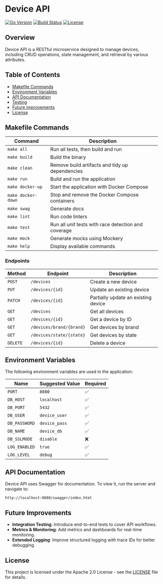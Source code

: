 # Device API

[![Go Version](https://img.shields.io/badge/Go-1.23.5-blue.svg)](https://golang.org/)
[![Build Status](https://img.shields.io/badge/build-passing-brightgreen)](https://github.com/ivofreitas/device-api/actions)
[![License](https://img.shields.io/badge/license-Apache_2.0-blue.svg)](LICENSE)

## Overview
Device API is a RESTful microservice designed to manage devices, including CRUD operations, state management, and retrieval by various attributes.

## Table of Contents
- [Makefile Commands](#makefile-commands)
- [Environment Variables](#environment-variables)
- [API Documentation](#api-documentation)
- [Testing](#testing)
- [Future improvements](#future-improvements)
- [License](#license)

## Makefile Commands

| Command            | Description                                         |
|--------------------|-----------------------------------------------------|
| `make all`         | Run all tests, then build and run                   |
| `make build`       | Build the binary                                    |
| `make clean`       | Remove build artifacts and tidy up dependencies     |
| `make run`         | Build and run the application                       |
| `make docker-up`   | Start the application with Docker Compose           |
| `make docker-down` | Stop and remove the Docker Compose containers       |
| `make swag`        | Generate docs                                       |
| `make lint`        | Run code linters                                    |
| `make test`        | Run all unit tests with race detection and coverage |
| `make mock`        | Generate mocks using Mockery                        |
| `make help`        | Display available commands                          |

### Endpoints

| Method   | Endpoint                 | Description                         |
|----------|--------------------------|-------------------------------------|
| `POST`   | `/devices`               | Create a new device                 |
| `PUT`    | `/devices/{id}`          | Update an existing device           |
| `PATCH`  | `/devices/{id}`          | Partially update an existing device |
| `GET`    | `/devices`               | Get all devices                     |
| `GET`    | `/devices/{id}`          | Get a device by ID                  |
| `GET`    | `/devices/brand/{brand}` | Get devices by brand                |
| `GET`    | `/devices/state/{state}` | Get devices by state                |
| `DELETE` | `/devices/{id}`          | Delete a device                     |

## Environment Variables
The following environment variables are used in the application:

| Name           | Suggested Value | Required |
|---------------|----------------|----------|
| `PORT`        | `8080`          | ✅       |
| `DB_HOST`     | `localhost`     | ✅       |
| `DB_PORT`     | `5432`          | ✅       |
| `DB_USER`     | `device_user`   | ✅       |
| `DB_PASSWORD` | `device_pass`   | ✅       |
| `DB_NAME`     | `device_db`     | ✅       |
| `DB_SSLMODE`  | `disable`       | ❌       |
| `LOG_ENABLED` | `true`          | ✅       |
| `LOG_LEVEL`   | `debug`         | ✅       |

## API Documentation
Device API uses Swagger for documentation. To view it, run the server and navigate to:
```
http://localhost:8080/swagger/index.html
```

## Future Improvements

- **Integration Testing**: Introduce end-to-end tests to cover API workflows.
- **Metrics & Monitoring**: Add metrics and dashboards for real-time monitoring.
- **Extended Logging**: Improve structured logging with trace IDs for better debugging.

## License
This project is licensed under the Apache 2.0 License - see the [LICENSE](LICENSE) file for details.
